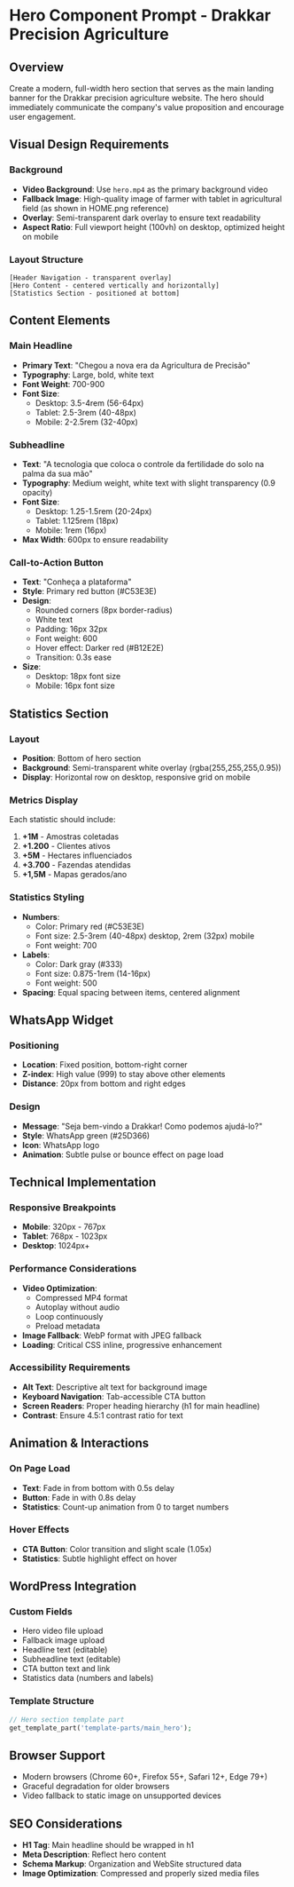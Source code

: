 # Hero Component Prompt - Drakkar Precision Agriculture

## Overview

Create a modern, full-width hero section that serves as the main landing banner for the Drakkar precision agriculture website. The hero should immediately communicate the company's value proposition and encourage user engagement.

## Visual Design Requirements

### Background

- **Video Background**: Use `hero.mp4` as the primary background video
- **Fallback Image**: High-quality image of farmer with tablet in agricultural field (as shown in HOME.png reference)
- **Overlay**: Semi-transparent dark overlay to ensure text readability
- **Aspect Ratio**: Full viewport height (100vh) on desktop, optimized height on mobile

### Layout Structure

```
[Header Navigation - transparent overlay]
[Hero Content - centered vertically and horizontally]
[Statistics Section - positioned at bottom]
```

## Content Elements

### Main Headline

- **Primary Text**: "Chegou a nova era da Agricultura de Precisão"
- **Typography**: Large, bold, white text
- **Font Weight**: 700-900
- **Font Size**:
  - Desktop: 3.5-4rem (56-64px)
  - Tablet: 2.5-3rem (40-48px)
  - Mobile: 2-2.5rem (32-40px)

### Subheadline

- **Text**: "A tecnologia que coloca o controle da fertilidade do solo na palma da sua mão"
- **Typography**: Medium weight, white text with slight transparency (0.9 opacity)
- **Font Size**:
  - Desktop: 1.25-1.5rem (20-24px)
  - Tablet: 1.125rem (18px)
  - Mobile: 1rem (16px)
- **Max Width**: 600px to ensure readability

### Call-to-Action Button

- **Text**: "Conheça a plataforma"
- **Style**: Primary red button (#C53E3E)
- **Design**:
  - Rounded corners (8px border-radius)
  - White text
  - Padding: 16px 32px
  - Font weight: 600
  - Hover effect: Darker red (#B12E2E)
  - Transition: 0.3s ease
- **Size**:
  - Desktop: 18px font size
  - Mobile: 16px font size

## Statistics Section

### Layout

- **Position**: Bottom of hero section
- **Background**: Semi-transparent white overlay (rgba(255,255,255,0.95))
- **Display**: Horizontal row on desktop, responsive grid on mobile

### Metrics Display

Each statistic should include:

1. **+1M** - Amostras coletadas
2. **+1.200** - Clientes ativos
3. **+5M** - Hectares influenciados
4. **+3.700** - Fazendas atendidas
5. **+1,5M** - Mapas gerados/ano

### Statistics Styling

- **Numbers**:
  - Color: Primary red (#C53E3E)
  - Font size: 2.5-3rem (40-48px) desktop, 2rem (32px) mobile
  - Font weight: 700
- **Labels**:
  - Color: Dark gray (#333)
  - Font size: 0.875-1rem (14-16px)
  - Font weight: 500
- **Spacing**: Equal spacing between items, centered alignment

## WhatsApp Widget

### Positioning

- **Location**: Fixed position, bottom-right corner
- **Z-index**: High value (999) to stay above other elements
- **Distance**: 20px from bottom and right edges

### Design

- **Message**: "Seja bem-vindo a Drakkar! Como podemos ajudá-lo?"
- **Style**: WhatsApp green (#25D366)
- **Icon**: WhatsApp logo
- **Animation**: Subtle pulse or bounce effect on page load

## Technical Implementation

### Responsive Breakpoints

- **Mobile**: 320px - 767px
- **Tablet**: 768px - 1023px
- **Desktop**: 1024px+

### Performance Considerations

- **Video Optimization**:
  - Compressed MP4 format
  - Autoplay without audio
  - Loop continuously
  - Preload metadata
- **Image Fallback**: WebP format with JPEG fallback
- **Loading**: Critical CSS inline, progressive enhancement

### Accessibility Requirements

- **Alt Text**: Descriptive alt text for background image
- **Keyboard Navigation**: Tab-accessible CTA button
- **Screen Readers**: Proper heading hierarchy (h1 for main headline)
- **Contrast**: Ensure 4.5:1 contrast ratio for text

## Animation & Interactions

### On Page Load

- **Text**: Fade in from bottom with 0.5s delay
- **Button**: Fade in with 0.8s delay
- **Statistics**: Count-up animation from 0 to target numbers

### Hover Effects

- **CTA Button**: Color transition and slight scale (1.05x)
- **Statistics**: Subtle highlight effect on hover

## WordPress Integration

### Custom Fields

- Hero video file upload
- Fallback image upload
- Headline text (editable)
- Subheadline text (editable)
- CTA button text and link
- Statistics data (numbers and labels)

### Template Structure

```php
// Hero section template part
get_template_part('template-parts/main_hero');
```

## Browser Support

- Modern browsers (Chrome 60+, Firefox 55+, Safari 12+, Edge 79+)
- Graceful degradation for older browsers
- Video fallback to static image on unsupported devices

## SEO Considerations

- **H1 Tag**: Main headline should be wrapped in h1
- **Meta Description**: Reflect hero content
- **Schema Markup**: Organization and WebSite structured data
- **Image Optimization**: Compressed and properly sized media files
